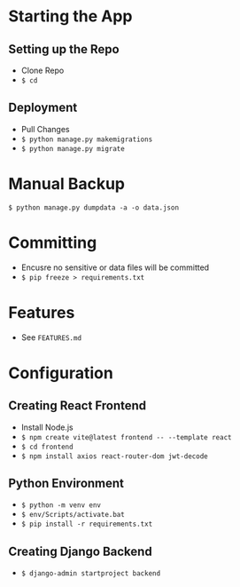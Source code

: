 # Starting the App
## Setting up the Repo
* Clone Repo
* `$ cd`

## Deployment
* Pull Changes
* `$ python manage.py makemigrations`
* `$ python manage.py migrate`

# Manual Backup
`$ python manage.py dumpdata -a -o data.json`

# Committing
* Encusre no sensitive or data files will be committed
* `$ pip freeze > requirements.txt`

# Features
* See `FEATURES.md`


# Configuration
## Creating React Frontend
* Install Node.js
* `$ npm create vite@latest frontend -- --template react`
* `$ cd frontend`
* `$ npm install axios react-router-dom jwt-decode`

## Python Environment
* `$ python -m venv env`
* `$ env/Scripts/activate.bat`
* `$ pip install -r requirements.txt`

## Creating Django Backend
* `$ django-admin startproject backend`
